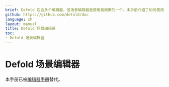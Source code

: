 ```yaml
---
brief: Defold 包含多个编辑器，但场景编辑器是使用最频繁的一个。本手册介绍了如何使用它。
github: https://github.com/defold/doc
language: zh
layout: manual
title: Defold 场景编辑器
toc:
- Defold 场景编辑器
---
```


# Defold 场景编辑器

本手册已被[编辑器手册](/zh/manuals/editor)替代。